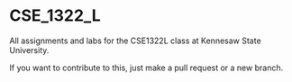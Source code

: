 # CSE_1322_L
All assignments and labs for the CSE1322L class at Kennesaw State University.

If you want to contribute to this, just make a pull request or a new branch.
